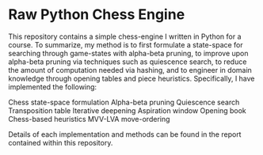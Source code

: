 # Raw Python Chess Engine
This repository contains a simple chess-engine I written in Python for a course. To summarize, my method is to first formulate a state-space for searching through game-states with alpha-beta pruning, to improve upon alpha-beta pruning via techniques such as quiescence search, to reduce the amount of computation needed via hashing, and to engineer in domain knowledge through opening tables and piece heuristics. Specifically, I have implemented the following:

Chess state-space formulation
Alpha-beta pruning
Quiescence search
Transposition table
Iterative deepening
Aspiration window
Opening book
Chess-based heuristics
MVV-LVA move-ordering

Details of each implementation and methods can be found in the report contained within this repository.
